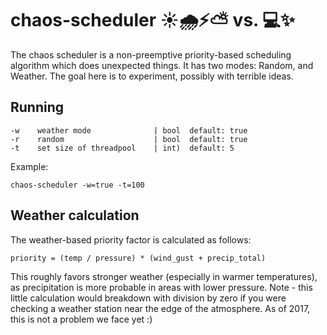 # chaos-scheduler ☀🌧⚡⛅ vs. 💻✨

The chaos scheduler is a non-preemptive priority-based scheduling algorithm which does
unexpected things. It has two modes: Random, and Weather. The goal here is to
experiment, possibly with terrible ideas.

## Running 

```
-w    weather mode              | bool  default: true
-r    random                    | bool  default: true
-t    set size of threadpool    | int)  default: 5
```

Example: 

`chaos-scheduler -w=true -t=100`

## Weather calculation

The weather-based priority factor is calculated as follows:

```
priority = (temp / pressure) * (wind_gust + precip_total)
```

This roughly favors stronger weather (especially in warmer temperatures), as precipitation is more probable in areas with lower pressure. Note - this little calculation would breakdown with division by zero if you were checking a weather station near the edge of the atmosphere. As of 2017, this is not a problem we face yet :) 
